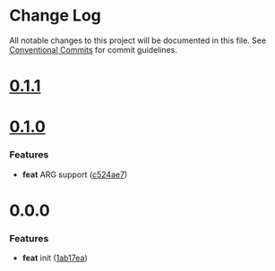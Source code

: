 # Change Log

All notable changes to this project will be documented in this file.
See [Conventional Commits](https://conventionalcommits.org) for commit guidelines.



# [0.1.1](https://github.com/go-courier/dockerfileyml/compare/v0.1.0...v0.1.1)


# [0.1.0](https://github.com/go-courier/dockerfileyml/compare/v0.0.0...v0.1.0)

### Features

* **feat** ARG support ([c524ae7](https://github.com/go-courier/dockerfileyml/commit/c524ae775ade0654be62140be3184214435405eb))



# 0.0.0

### Features

* **feat** init ([1ab17ea](https://github.com/go-courier/dockerfileyml/commit/1ab17ea11eccc88db9251b2e843e3f13fbda665e))

